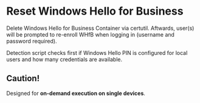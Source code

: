 # Reset Windows Hello for Business
Delete Windows Hello for Business Container via certutil. Aftwards, user(s) will be prompted to re-enroll WHfB when logging in (username and password required).

Detection script checks first if Windows Hello PIN is configured for local users and how many credentials are available.

## Caution!
Designed for **on-demand execution on single devices**.